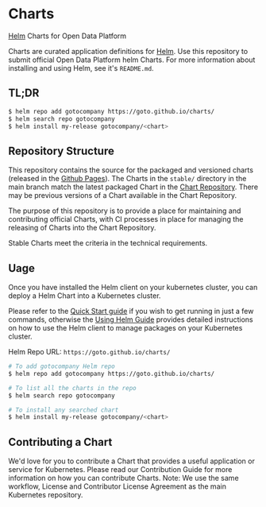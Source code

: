 # Charts
[Helm](https://github.com/helm/helm) Charts for Open Data Platform

Charts are curated application definitions for [Helm](https://github.com/helm/helm). Use this repository to submit official Open Data Platform helm Charts. For more information about installing and using Helm, see it's `README.md`.

## TL;DR

```bash
$ helm repo add gotocompany https://goto.github.io/charts/
$ helm search repo gotocompany
$ helm install my-release gotocompany/<chart>
```

## Repository Structure

This repository contains the source for the packaged and versioned charts (released in the [Github Pages](https://goto.github.io/charts/)).
The Charts in the `stable/` directory in the main branch match the latest packaged Chart in the [Chart Repository](https://goto.github.io/charts/).
There may be previous versions of a Chart available in the Chart Repository.

The purpose of this repository is to provide a place for maintaining and contributing official Charts, with CI processes in place for managing the releasing of Charts into the Chart Repository.

Stable Charts meet the criteria in the technical requirements.

## Uage

Once you have installed the Helm client on your kubernetes cluster, you can deploy a Helm Chart into a Kubernetes cluster.

Please refer to the [Quick Start guide](https://helm.sh/docs/intro/quickstart/) if you wish to get running in just a few commands, otherwise the [Using Helm Guide](https://helm.sh/docs/intro/using_helm/) provides detailed instructions on how to use the Helm client to manage packages on your Kubernetes cluster.

Helm Repo URL: `https://goto.github.io/charts/`

```bash
# To add gotocompany Helm repo
$ helm repo add gotocompany https://goto.github.io/charts/

# To list all the charts in the repo
$ helm search repo gotocompany

# To install any searched chart
$ helm install my-release gotocompany/<chart>
```

## Contributing a Chart
We'd love for you to contribute a Chart that provides a useful application or service for Kubernetes. Please read our Contribution Guide for more information on how you can contribute Charts.
Note: We use the same workflow, License and Contributor License Agreement as the main Kubernetes repository.